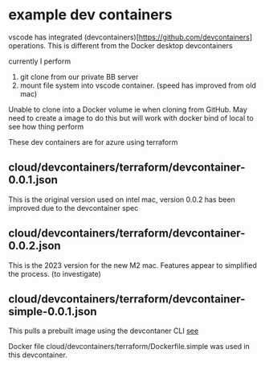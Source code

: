 # example dev containers

vscode has integrated (devcontainers)[https://github.com/devcontainers] operations. This is different from the Docker desktop devcontainers

currently I perform

1. git clone from our private BB server
2. mount file system into vscode container. (speed has improved from old mac)

Unable to clone into a Docker volume ie when cloning from GitHub. May need to create a image to do this but will work with docker
bind of local to see how thing perform

These dev containers are for azure using terraform

## cloud/devcontainers/terraform/devcontainer-0.0.1.json

This is the original version used on intel mac, version 0.0.2 has been improved due to the devcontainer spec

## cloud/devcontainers/terraform/devcontainer-0.0.2.json

This is the 2023 version for the new M2 mac. Features appear to simplified the process. (to investigate)

## cloud/devcontainers/terraform/devcontainer-simple-0.0.1.json

This pulls a prebuilt image using the devcontaner CLI [see](https://github.com/devcontainers/cli)

Docker file cloud/devcontainers/terraform/Dockerfile.simple was used in this devcontainer.